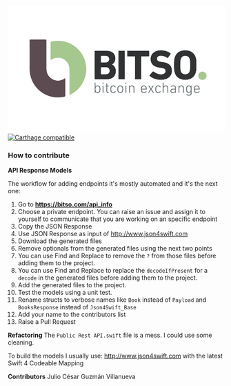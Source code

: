 ![](Assets/banner.png?raw=true)
[![Carthage compatible](https://img.shields.io/badge/Carthage-compatible-4BC51D.svg?style=flat)](https://github.com/Carthage/Carthage)

### How to contribute

**API Response Models**

The workflow for adding endpoints it's mostly automated and it's the next one:

1. Go to **https://bitso.com/api_info**
2. Choose a private endpoint. You can raise an issue and assign it to yourself to communicate that you are working on an specific endpoint
3. Copy the JSON Response
4. Use JSON Response as input of http://www.json4swift.com
5. Download the generated files
6. Remove optionals from the generated files using the next two points
7. You can use Find and Replace to remove the `?` from those files before adding them to the project.
8. You can use Find and Replace to replace the `decodeIfPresent` for a `decode` in the generated files before adding them to the project.
9. Add the generated files to the project.
10. Test the models using a unit test.
11. Rename structs to verbose names like `Book` instead of `Payload` and `BooksResponse` instead of `Json4Swift_Base`
12. Add your name to the contributors list
12. Raise a Pull Request

**Refactoring**
The `Public Rest API.swift` file is a mess. I could use some cleaning.

To build the models I usually use: http://www.json4swift.com with the latest Swift 4 Codeable Mapping

**Contributors**
Julio César Guzmán Villanueva
